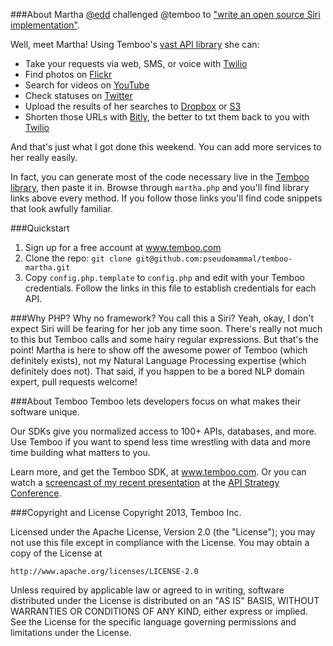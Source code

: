 ###About Martha
[@edd](https://twitter.com/edd) challenged @temboo to ["write an open source Siri implementation"](https://twitter.com/edd/status/297183175472476160).

Well, meet Martha! Using Temboo's [vast API library](https://live.temboo.com/library/) she can:

 * Take your requests via web, SMS, or voice with [Twilio](https://live.temboo.com/library/Library/Twilio/)
 * Find photos on [Flickr](https://live.temboo.com/library/Library/Flickr/)
 * Search for videos on [YouTube](https://live.temboo.com/library/Library/YouTube/)
 * Check statuses on [Twitter](https://live.temboo.com/library/Library/Twitter/)
 * Upload the results of her searches to [Dropbox](https://live.temboo.com/library/Library/Dropbox/) or [S3](https://live.temboo.com/library/Library/Amazon/S3/)
 * Shorten those URLs with [Bitly](https://live.temboo.com/library/Library/Bitly/), the better to txt them back to you with [Twilio](https://live.temboo.com/library/Library/Twilio/)

And that's just what I got done this weekend. You can add more services to her really easily.

In fact, you can generate most of the code necessary live in the [Temboo library](https://live.temboo.com/library/), then paste it in. Browse through `martha.php` and you'll find library links above every method. If you follow those links you'll find code snippets that look awfully familiar.

###Quickstart
 1. Sign up for a free account at www.temboo.com
 2. Clone the repo: `git clone git@github.com:pseudomammal/temboo-martha.git`
 3. Copy `config.php.template` to `config.php` and edit with your Temboo credentials. Follow the links in this file to establish credentials for each API.

###Why PHP? Why no framework? You call this a Siri?
Yeah, okay, I don't expect Siri will be fearing for her job any time soon. There's really not much to this but Temboo calls and some hairy regular expressions. But that's the point! Martha is here to show off the awesome power of Temboo (which definitely exists), not my Natural Language Processing expertise (which definitely does not). That said, if you happen to be a bored NLP domain expert, pull requests welcome!

###About Temboo
Temboo lets developers focus on what makes their software unique.

Our SDKs give you normalized access to 100+ APIs, databases, and more. Use Temboo if you want to spend less time wrestling with data and more time building what matters to you.

Learn more, and get the Temboo SDK, at www.temboo.com. Or you can watch a [screencast of my recent presentation](http://temboo.tumblr.com/post/44816556635/scaling-api-access-why-automation-will-make) at the [API Strategy Conference](http://www.apistrategyconference.com).

###Copyright and License
Copyright 2013, Temboo Inc.

Licensed under the Apache License, Version 2.0 (the "License"); you may not use this file except in compliance with the License. You may obtain a copy of the License at

    http://www.apache.org/licenses/LICENSE-2.0

Unless required by applicable law or agreed to in writing, software distributed under the License is distributed on an "AS IS" BASIS, WITHOUT WARRANTIES OR CONDITIONS OF ANY KIND, either express or implied. See the License for the specific language governing permissions and limitations under the License.
